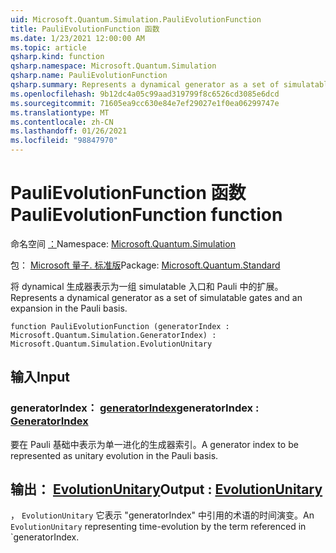 ```yaml
---
uid: Microsoft.Quantum.Simulation.PauliEvolutionFunction
title: PauliEvolutionFunction 函数
ms.date: 1/23/2021 12:00:00 AM
ms.topic: article
qsharp.kind: function
qsharp.namespace: Microsoft.Quantum.Simulation
qsharp.name: PauliEvolutionFunction
qsharp.summary: Represents a dynamical generator as a set of simulatable gates and an expansion in the Pauli basis.
ms.openlocfilehash: 9b12dc4a05c99aad319799f8c6526cd3085e6dcd
ms.sourcegitcommit: 71605ea9cc630e84e7ef29027e1f0ea06299747e
ms.translationtype: MT
ms.contentlocale: zh-CN
ms.lasthandoff: 01/26/2021
ms.locfileid: "98847970"
---
```

# <a name="paulievolutionfunction-function"></a><span data-ttu-id="c5596-102">PauliEvolutionFunction 函数</span><span class="sxs-lookup"><span data-stu-id="c5596-102">PauliEvolutionFunction function</span></span>

<span data-ttu-id="c5596-103">命名空间 [：](xref:Microsoft.Quantum.Simulation)</span><span class="sxs-lookup"><span data-stu-id="c5596-103">Namespace: [Microsoft.Quantum.Simulation](xref:Microsoft.Quantum.Simulation)</span></span>

<span data-ttu-id="c5596-104">包： [Microsoft 量子. 标准版](https://nuget.org/packages/Microsoft.Quantum.Standard)</span><span class="sxs-lookup"><span data-stu-id="c5596-104">Package: [Microsoft.Quantum.Standard](https://nuget.org/packages/Microsoft.Quantum.Standard)</span></span>


<span data-ttu-id="c5596-105">将 dynamical 生成器表示为一组 simulatable 入口和 Pauli 中的扩展。</span><span class="sxs-lookup"><span data-stu-id="c5596-105">Represents a dynamical generator as a set of simulatable gates and an expansion in the Pauli basis.</span></span>

```qsharp
function PauliEvolutionFunction (generatorIndex : Microsoft.Quantum.Simulation.GeneratorIndex) : Microsoft.Quantum.Simulation.EvolutionUnitary
```


## <a name="input"></a><span data-ttu-id="c5596-106">输入</span><span class="sxs-lookup"><span data-stu-id="c5596-106">Input</span></span>

### <a name="generatorindex--generatorindex"></a><span data-ttu-id="c5596-107">generatorIndex： [generatorIndex](xref:Microsoft.Quantum.Simulation.GeneratorIndex)</span><span class="sxs-lookup"><span data-stu-id="c5596-107">generatorIndex : [GeneratorIndex](xref:Microsoft.Quantum.Simulation.GeneratorIndex)</span></span>

<span data-ttu-id="c5596-108">要在 Pauli 基础中表示为单一进化的生成器索引。</span><span class="sxs-lookup"><span data-stu-id="c5596-108">A generator index to be represented as unitary evolution in the Pauli basis.</span></span>



## <a name="output--evolutionunitary"></a><span data-ttu-id="c5596-109">输出： [EvolutionUnitary](xref:Microsoft.Quantum.Simulation.EvolutionUnitary)</span><span class="sxs-lookup"><span data-stu-id="c5596-109">Output : [EvolutionUnitary](xref:Microsoft.Quantum.Simulation.EvolutionUnitary)</span></span>

<span data-ttu-id="c5596-110">， `EvolutionUnitary` 它表示 "generatorIndex" 中引用的术语的时间演变。</span><span class="sxs-lookup"><span data-stu-id="c5596-110">An `EvolutionUnitary` representing time-evolution by the term referenced in \`generatorIndex.</span></span>